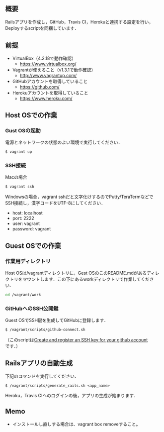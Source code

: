 ## 概要
Railsアプリを作成し，GitHub，Travis CI，Herokuと連携する設定を行い，Deployするscriptを同梱しています．

## 前提

- VirtualBox（4.2.18で動作確認）
  - https://www.virtualbox.org/
- Vagrantが使えること（v1.3.1で動作確認）
  - http://www.vagrantup.com/
- GitHubアカウントを取得していること
  - https://github.com/
- Herokuアカウントを取得していること
  - https://www.heroku.com/

## Host OSでの作業

### Gust OSの起動

電源とネットワークの状態のよい環境で実行してください．

```bash
$ vagrant up
```

### SSH接続
Macの場合

```bash
$ vagrant ssh
```

Windowsの場合，vagrant sshだと文字化けするのでPutty/TeraTermなどで
SSH接続し，漢字コードをUTF-8にしてください．

- host: localhost
- port: 2222
- user: vagrant
- password: vagrant

## Guest OSでの作業

### 作業用ディレクトリ

Host OSは/vagrantディレクトリに，Gest OSのこのREADME.mdがあるディレクトリをマウントします．この下にあるworkディレクトリで作業してください．

```bash
cd /vagrant/work
```

### GitHubへのSSH公開鍵

Guest OSでSSH鍵を生成してGitHubに登録します．

```bash
$ /vagrant/scripts/github-connect.sh
```

（このscriptは[Create and register an SSH key for your github account](https://gist.github.com/acoulton/1969779)です．）

## Railsアプリの自動生成

下記のコマンドを実行してください．

```
$ /vagrant/scripts/generate_rails.sh <app_name>
```

Heroku，Travis CIへのログインの後，アプリの生成が始まります．

## Memo

- インストールし直しする場合は、vagrant box removeすること。
